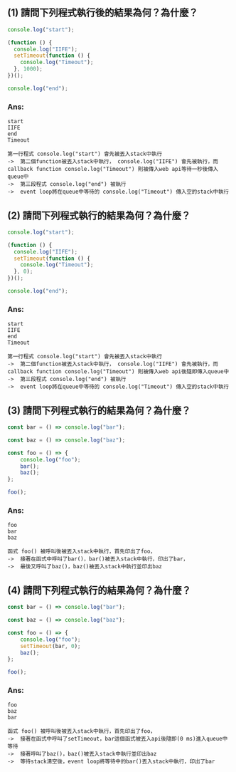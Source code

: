 ## (1) 請問下列程式執行後的結果為何？為什麼？

```javascript
console.log("start");

(function () {
  console.log("IIFE");
  setTimeout(function () {
    console.log("Timeout");
  }, 1000);
})();

console.log("end");
```

### Ans: 
    start
    IIFE
    end
    Timeout

    第一行程式 console.log("start") 會先被丟入stack中執行  
    ->  第二個function被丟入stack中執行， console.log("IIFE") 會先被執行，而callback function console.log("Timeout") 則被傳入web api等待一秒後傳入queue中 
    ->  第三段程式 console.log("end") 被執行
    ->  event loop將在queue中等待的 console.log("Timeout") 傳入空的stack中執行
    
## (2) 請問下列程式執行的結果為何？為什麼？

```javascript
console.log("start");

(function () {
  console.log("IIFE");
  setTimeout(function () {
    console.log("Timeout");
  }, 0);
})();

console.log("end");
```

### Ans:
    start
    IIFE
    end
    Timeout

    第一行程式 console.log("start") 會先被丟入stack中執行  
    ->  第二個function被丟入stack中執行， console.log("IIFE") 會先被執行，而callback function console.log("Timeout") 則被傳入web api後隨即傳入queue中 
    ->  第三段程式 console.log("end") 被執行
    ->  event loop將在queue中等待的 console.log("Timeout") 傳入空的stack中執行

## (3) 請問下列程式執行的結果為何？為什麼？

```javascript
const bar = () => console.log("bar");

const baz = () => console.log("baz");

const foo = () => {
    console.log("foo");
    bar();
    baz();
};

foo();
```

### Ans:
    foo
    bar
    baz

    函式 foo() 被呼叫後被丟入stack中執行，首先印出了foo，
    ->  接著在函式中呼叫了bar()，bar()被丟入stack中執行，印出了bar，
    ->  最後又呼叫了baz()，baz()被丟入stack中執行並印出baz

## (4) 請問下列程式執行的結果為何？為什麼？

```javascript
const bar = () => console.log("bar");

const baz = () => console.log("baz");

const foo = () => {
    console.log("foo");
    setTimeout(bar, 0);
    baz();
};

foo();
```

### Ans:
    foo
    baz
    bar
    
    函式 foo() 被呼叫後被丟入stack中執行，首先印出了foo，
    ->  接著在函式中呼叫了setTimeout，bar這個函式被丟入api後隨即(0 ms)進入queue中等待
    ->  接著呼叫了baz()，baz()被丟入stack中執行並印出baz
    ->  等待stack清空後，event loop將等待中的bar()丟入stack中執行，印出了bar